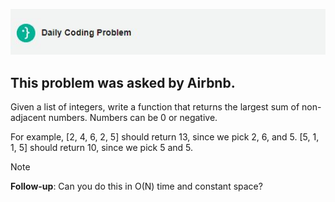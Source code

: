 ![DCP-LOGO](https://github.com/SohhamSeal/Daily-Coding-Problem/blob/main/DCP.JPG?raw=true)

## This problem was asked by Airbnb.

Given a list of integers, write a function that returns the largest sum of non-adjacent numbers. Numbers can be 0 or negative.

For example, [2, 4, 6, 2, 5] should return 13, since we pick 2, 6, and 5. [5, 1, 1, 5] should return 10, since we pick 5 and 5.

> [!NOTE]
> **Follow-up**: Can you do this in O(N) time and constant space?